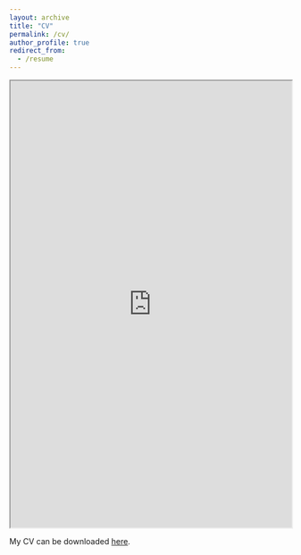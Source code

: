 ```yaml
---
layout: archive
title: "CV"
permalink: /cv/
author_profile: true
redirect_from:
  - /resume
---
```


<iframe src="https://drive.google.com/file/d/1hRsfzjzFEKr5CcgHhpZqMVA4BmcSMVuJ/preview" width="100%" height="800"></iframe>

My CV can be downloaded [here](https://drive.google.com/file/d/1hRsfzjzFEKr5CcgHhpZqMVA4BmcSMVuJ/view).
